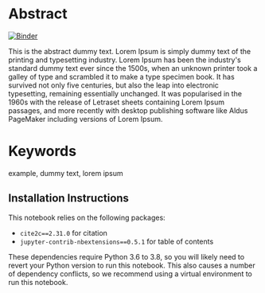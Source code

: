 # Abstract

[![Binder](https://mybinder.org/badge_logo.svg)](https://mybinder.org/v2/gh/C2DH/template_repo_JDH/main?filepath=author_guideline_template.ipynb)

This is the abstract dummy text. Lorem Ipsum is simply dummy text of the printing and typesetting industry. Lorem Ipsum has been the industry's standard dummy text ever since the 1500s, when an unknown printer took a galley of type and scrambled it to make a type specimen book. It has survived not only five centuries, but also the leap into electronic typesetting, remaining essentially unchanged. It was popularised in the 1960s with the release of Letraset sheets containing Lorem Ipsum passages, and more recently with desktop publishing software like Aldus PageMaker including versions of Lorem Ipsum.

# Keywords
example, dummy text, lorem ipsum

## Installation Instructions

This notebook relies on the following packages:
- `cite2c==2.31.0` for citation
- `jupyter-contrib-nbextensions==0.5.1` for table of contents

These dependencies require Python 3.6 to 3.8, so you will likely need to revert your Python version to run this notebook. This also causes a number of dependency conflicts, so we recommend using a virtual environment to run this notebook.
